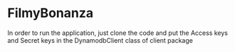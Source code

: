 # FilmyBonanza

In order to run the application, just clone the code and put the Access keys and Secret keys in the DynamodbClient class of client package 
